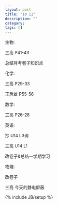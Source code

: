 ```yaml
---
layout: post
title: "10 11"
description: ""
category: 
tags: []
---
```

生物: 

三高 P41-43

总结月考卷子知识点

化学:

三高 P29-33

王后雄 P55-56

数学:

三高 P26-28

英语:

抄 U14 L3词

三高 U14 L1

改卷子&总结一学期学习

物理:

改卷子

三高 今天的静电屏蔽



{% include JB/setup %}
